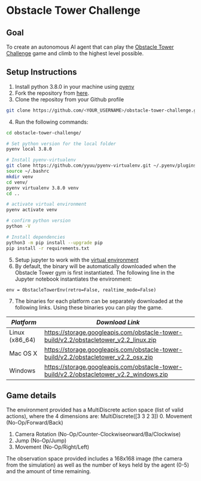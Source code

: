 # Obstacle Tower Challenge

## Goal
To create an autonomous AI agent that can play the [Obstacle Tower Challenge](https://unity3d.com/otc) game and climb to the highest level possible.

## Setup Instructions
1. Install python 3.8.0 in your machine using [pyenv](https://github.com/pyenv/pyenv)
2. Fork the repository from [here](https://github.com/cstrojans/obstacle-tower-challenge.git).
3. Clone the repositoy from your Github profile
```bash
git clone https://github.com/<YOUR_USERNAME>/obstacle-tower-challenge.git
```
4. Run the following commands:
```bash
cd obstacle-tower-challenge/

# Set python version for the local folder
pyenv local 3.8.0

# Install pyenv-virtualenv
git clone https://github.com/yyuu/pyenv-virtualenv.git ~/.pyenv/plugins/pyenv-virtualenv
source ~/.bashrc
mkdir venv
cd venv/
pyenv virtualenv 3.8.0 venv
cd ..

# activate virtual environment
pyenv activate venv

# confirm python version
python -V

# Install dependencies
python3 -m pip install --upgrade pip
pip install -r requirements.txt

```
5. Setup jupyter to work with the [virtual environment](https://albertauyeung.github.io/2020/08/17/pyenv-jupyter.html)
6. By default, the binary will be automatically downloaded when the Obstacle Tower gym is first instantiated. The following line in the Jupyter notebook instantiates the environment:
```
env = ObstacleTowerEnv(retro=False, realtime_mode=False)
```
7. The binaries for each platform can be separately downloaded at the following links. Using these binaries you can play the game.

| *Platform*     | *Download Link*                                                                     |
| --- | --- |
| Linux (x86_64) | https://storage.googleapis.com/obstacle-tower-build/v2.2/obstacletower_v2.2_linux.zip   |
| Mac OS X       | https://storage.googleapis.com/obstacle-tower-build/v2.2/obstacletower_v2.2_osx.zip     |
| Windows        | https://storage.googleapis.com/obstacle-tower-build/v2.2/obstacletower_v2.2_windows.zip |


## Game details

The environment provided has a MultiDiscrete action space (list of valid actions), where the 4 dimensions are: MultiDiscrete([3 3 2 3])
0. Movement (No-Op/Forward/Back)
1. Camera Rotation (No-Op/Counter-Clockwiseorward/Ba/Clockwise)
2. Jump (No-Op/Jump)
3. Movement (No-Op/Right/Left)

The observation space provided includes a 168x168 image (the camera from the simulation) as well as the number of keys held by the agent (0-5) and the amount of time remaining.
